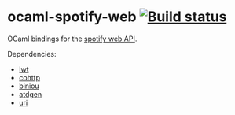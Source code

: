 ocaml-spotify-web [![Build status](https://travis-ci.org/johnelse/ocaml-spotify-web.png?branch=master)](https://travis-ci.org/johnelse/ocaml-spotify-web)
=========

OCaml bindings for the [spotify web API](https://developer.spotify.com/technologies/web-api/).

Dependencies:

* [lwt](http://ocsigen.org/lwt/)
* [cohttp](https://github.com/avsm/ocaml-cohttp)
* [biniou](https://github.com/mjambon/biniou)
* [atdgen](https://github.com/mjambon/atdgen)
* [uri](https://github.com/avsm/ocaml-uri)
